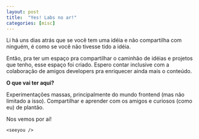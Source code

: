```yaml
---
layout: post
title:  "Yes! Labs no ar!"
categories: [misc]
---
```

Li há uns dias atrás que se você tem uma idéia e não compartilha com ninguém, é como se você não tivesse tido a idéia.

Então, pra ter um espaço pra compartilhar o caminhão de idéias e projetos que tenho, esse espaço foi criado. Espero contar inclusive com a colaboração de amigos developers pra enriquecer ainda mais o conteúdo.


**O que vai ter aqui?**

Experimentações massas, principalmente do mundo frontend (mas não limitado a isso). Compartilhar e aprender com os amigos e curiosos (como eu) de plantão.

Nos vemos por aí!

`<seeyou />`